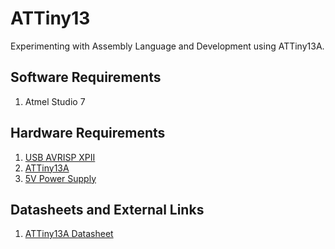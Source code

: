 # ATTiny13
Experimenting with Assembly Language and Development using ATTiny13A.

## Software Requirements
1. Atmel Studio 7

## Hardware Requirements
1. [USB AVRISP XPII](https://www.mouser.com/ProductDetail/Seeed-Studio/105990010?qs=SElPoaY2y5IxLFrW85NJBw%3D%3D&gclid=EAIaIQobChMI7oabkY-J6QIVjZyzCh2AcATJEAQYASABEgJdOvD_BwE)
2. [ATTiny13A](https://www.mouser.com/ProductDetail/Microchip-Technology-Atmel/ATTINY13A-PU?qs=%2Fha2pyFadui6ZVxcaWvWt%252Bgs2kFpKu6OD%2F6dOI%252BYMKs%3D)
3. [5V Power Supply](https://www.adafruit.com/product/276)

## Datasheets and External Links
1. [ATTiny13A Datasheet](http://ww1.microchip.com/downloads/en/DeviceDoc/doc8126.pdf)
